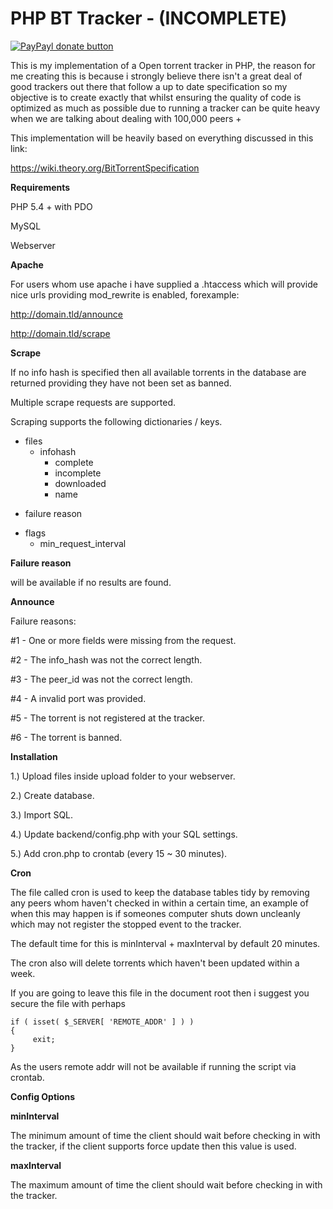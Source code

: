 PHP BT Tracker - (INCOMPLETE)
=================

[![PayPayl donate button](http://img.shields.io/paypal/donate.png?color=yellow)](https://www.paypal.com/cgi-bin/webscr?cmd=_donations&business=bethanyhowarth@hotmail.com "Donate once-off to this project using Paypal")


This is my implementation of a Open torrent tracker in PHP, the reason for me creating this is because i strongly believe
there isn't a great deal of good trackers out there that follow a up to date specification so my objective is to create exactly that whilst ensuring the quality of code is optimized as much as possible due to running a tracker can be quite heavy
when we are talking about dealing with 100,000 peers +

This implementation will be heavily based on everything discussed in this link:

https://wiki.theory.org/BitTorrentSpecification

<b>Requirements</b>

PHP 5.4 + with PDO

MySQL

Webserver 

<b>Apache</b>

For users whom use apache i have supplied a .htaccess which will provide nice urls providing mod_rewrite is enabled, forexample:

http://domain.tld/announce

http://domain.tld/scrape

<b>Scrape</b>

If no info hash is specified then all available torrents in the database are returned providing they have not been
set as banned.

Multiple scrape requests are supported.

Scraping supports the following dictionaries / keys.
 
 + files
   + infohash
     - complete
     - incomplete
     - downloaded
     - name
 - failure reason
 + flags
     - min_request_interval
    
<b>Failure reason</b> 

will be available if no results are found.

<b>Announce</b>

Failure reasons:

 #1 - One or more fields were missing from the request.
 
 #2 - The info_hash was not the correct length.
 
 #3 - The peer_id was not the correct length.
 
 #4 - A invalid port was provided.
 
 #5 - The torrent is not registered at the tracker.
 
 #6 - The torrent is banned.
  
<b>Installation</b>

1.) Upload files inside upload folder to your webserver.

2.) Create database.

3.) Import SQL.

4.) Update backend/config.php with your SQL settings.

5.) Add cron.php to crontab (every 15 ~ 30 minutes).

<b>Cron</b>

The file called cron is used to keep the database tables tidy by removing any peers whom haven't checked
in within a certain time, an example of when this may happen is if someones computer shuts down uncleanly
which may not register the stopped event to the tracker.

The default time for this is minInterval + maxInterval by default 20 minutes.

The cron also will delete torrents which haven't been updated within a week.

If you are going to leave this file in the document root then i suggest you secure the file with perhaps

```
if ( isset( $_SERVER[ 'REMOTE_ADDR' ] ) )
{
     exit;
}
```

As the users remote addr will not be available if running the script via crontab.

<b>Config Options</b>


<b>minInterval</b>

The minimum amount of time the client should wait before checking in with the tracker, if the client supports
force update then this value is used.

<b>maxInterval</b>

The maximum amount of time the client should wait before checking in with the tracker.
